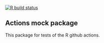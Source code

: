 [![R build status](https://github.com/FertigLab/actions/workflows/call-example/badge.svg)](https://github.com/FertigLab/actions/actions?workflow=call-example)

## Actions mock package

This package for tests of the R github actions.

